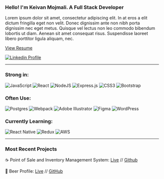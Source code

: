 ### Hello! I'm Keivan Mojmali. A Full Stack Developer

Lorem ipsum dolor sit amet, consectetur adipiscing elit. In at eros a elit dictum fringilla eget non velit. Donec dignissim ante non nibh porta dignissim nec eget metus. Quisque vel lectus non leo commodo bibendum lobortis ut diam. Aenean sit amet consequat risus. Suspendisse laoreet libero porttitor ligula aliquam, nec.

[View Resume](https://github.com/keivanmojmali/keivanmojmali/blob/main/Mojmali-Keivan-Resume.pdf)

[![Linkedin Profile](https://img.shields.io/badge/linkedin%20-%230077B5.svg?&style=for-the-badge&logo=linkedin&logoColor=white)](https://www.linkedin.com/in/keivanmojmali)


---

### Strong in: 
<img alt="JavaScript" src="https://img.shields.io/badge/javascript%20-%23323330.svg?&style=for-the-badge&logo=javascript&logoColor=%23F7DF1E"/>
<img alt="React" src="https://img.shields.io/badge/react%20-%2320232a.svg?&style=for-the-badge&logo=react&logoColor=%2361DAFB"/>
<img alt="NodeJS" src="https://img.shields.io/badge/node.js%20-%2343853D.svg?&style=for-the-badge&logo=node.js&logoColor=white"/>
<img alt="Express.js" src="https://img.shields.io/badge/express.js%20-%23404d59.svg?&style=for-the-badge"/>
<img alt="CSS3" src="https://img.shields.io/badge/css3%20-%231572B6.svg?&style=for-the-badge&logo=css3&logoColor=white"/>
<img alt="Bootstrap" src="https://img.shields.io/badge/bootstrap%20-%23563D7C.svg?&style=for-the-badge&logo=bootstrap&logoColor=white"/>

### Often Use:
<img alt="Postgres" src ="https://img.shields.io/badge/postgres-%23316192.svg?&style=for-the-badge&logo=postgresql&logoColor=white"/>
<img alt="Webpack" src="https://img.shields.io/badge/webpack%20-%238DD6F9.svg?&style=for-the-badge&logo=webpack&logoColor=black" />
<img alt="Adobe Illustrator" src="https://img.shields.io/badge/adobe%20illustrator%20-%23FF9A00.svg?&style=for-the-badge&logo=adobe%20illustrator&logoColor=white"/>
<img alt="Figma" src="https://img.shields.io/badge/figma%20-%23F24E1E.svg?&style=for-the-badge&logo=figma&logoColor=white"/>
<img alt="WordPress" src="https://img.shields.io/badge/WordPress%20-%23117AC9.svg?&style=for-the-badge&logo=WordPress&logoColor=white"/>


### Currently Learning:
<img alt="React Native" src="https://img.shields.io/badge/react_native%20-%2320232a.svg?&style=for-the-badge&logo=react&logoColor=%2361DAFB"/>
<img alt="Redux" src="https://img.shields.io/badge/redux%20-%23593d88.svg?&style=for-the-badge&logo=redux&logoColor=white"/>
<img alt="AWS" src="https://img.shields.io/badge/AWS%20-%23FF9900.svg?&style=for-the-badge&logo=amazon-aws&logoColor=white"/>

---
### Most Recent Projects
:coffee: Point of Sale and Inventory Management System:
[Live](https://point-of-sale-mojmali.herokuapp.com/#pos) // 
[Github](https://github.com/keivanmojmali/point-of-sale-system)


:beers: Beer Profile: 
[Live](https://keivanmojmali.github.io/ajax-project/) // 
[GitHub](https://github.com/keivanmojmali/ajax-project)
